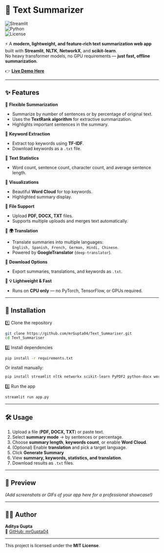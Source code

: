 # 📝 Text Summarizer  

![Streamlit](https://img.shields.io/badge/Streamlit-App-red?logo=streamlit)  
![Python](https://img.shields.io/badge/Python-3.8+-blue?logo=python)  
![License](https://img.shields.io/badge/License-MIT-green)  

⚡ A **modern, lightweight, and feature-rich text summarization web app** built with **Streamlit**, **NLTK**, **NetworkX**, and **scikit-learn**.  
No heavy transformer models, no GPU requirements — **just fast, offline summarization**.  

👉 [**Live Demo Here**](https://mrgupta04-text-summariser-app-zaelg9.streamlit.app/)  

---

## ✨ Features  

🔹 **Flexible Summarization**  
- Summarize by number of sentences or by percentage of original text.  
- Uses the **TextRank algorithm** for extractive summarization.  
- Highlights important sentences in the summary.  

🔹 **Keyword Extraction**  
- Extract top keywords using **TF-IDF**.  
- Download keywords as a `.txt` file.  

🔹 **Text Statistics**  
- Word count, sentence count, character count, and average sentence length.  

🔹 **Visualizations**  
- Beautiful **Word Cloud** for top keywords.  
- Highlighted summary display.  

🔹 **File Support**  
- Upload **PDF, DOCX, TXT** files.  
- Supports multiple uploads and merges text automatically.  

🔹 **🌍 Translation**  
- Translate summaries into multiple languages:  
  `English, Spanish, French, German, Hindi, Chinese`.  
- Powered by **GoogleTranslator** (`deep-translator`).  

🔹 **Download Options**  
- Export summaries, translations, and keywords as `.txt`.  

🔹 **💡 Lightweight & Fast**  
- Runs on **CPU only** — no PyTorch, TensorFlow, or GPUs required.  

---

## 🚀 Installation  

1️⃣ Clone the repository  

```bash
git clone https://github.com/mrGupta04/Text_Summariser.git
cd Text_Summariser
```

2️⃣ Install dependencies  

```bash
pip install -r requirements.txt
```

Or install manually:  

```bash
pip install streamlit nltk networkx scikit-learn PyPDF2 python-docx wordcloud matplotlib deep-translator
```

3️⃣ Run the app  

```bash
streamlit run app.py
```

---

## 🛠 Usage  

1. Upload a file (**PDF, DOCX, TXT**) or paste text.  
2. Select **summary mode** → by sentences or percentage.  
3. Choose **summary length**, **keywords count**, or enable **Word Cloud**.  
4. (Optional) Enable **translation** and pick a target language.  
5. Click **Generate Summary** 
6. View **summary, keywords, statistics, and translation**.  
7. Download results as `.txt` files.  

---

## 📸 Preview  

*(Add screenshots or GIFs of your app here for a professional showcase!)*  

---

## 👨‍💻 Author  

**Aditya Gupta**  
🔗 [GitHub: mrGupta04](https://github.com/mrGupta04)  

---


This project is licensed under the **MIT License**.  
